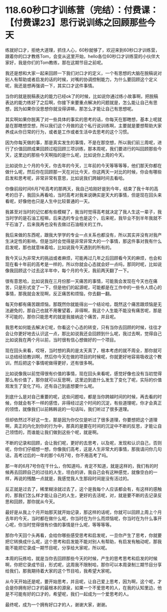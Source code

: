 # 118.60秒口才训练营（完结）：付费课：【付费课23】思行说训练之回顾那些今天

练就好口才，拒绝大道理，抓住人心，60秒就够了，欢迎来到60秒口才训练营，跟着你的口才教练Tom，会变从这里开始，hello各位60秒口才训练营的小伙伴大家好，我是你们的Tom教练，那在这期节目之前呢。

我还是想和大家一起来回顾一下我们对口才的定义，一个有思想的大脑在脱稿说对别人有帮助或者启发的话的时候，对嘴的协调控制能力，为什么要回顾这个定义呢，我还是想再强调一下，其实口才这件事情。

当你的就是脱稿表达的能力已经ok了的时候，比如说你通过练小故事啊，把脱稿表达的能力练好了之后啊，你接下来要重点解决的问题就是，怎么能让自己有思想，因为如果你没思想你就没得讲嘛，那怎么才能让自己有思想呢。

其实啊如果你脱离了对一些具体的事实的思考的话，你每天在那瞎想，基本上呢就是在那瞎想空想，所以我们这个月做的这个私行说训练啊，主要就是要想帮助大家养成从你日常的行为，或者是工作或者生活中去思考的这个习惯。

因为你每天做的事，那是真实发生的事情，不是在那空想，所以我们前三周呢，进行了价值回顾成果回顾过程回顾三项训练，那本周呢，我们要进行的叫回顾那些今天，这里边的那些今天啊指的是什么呢，比如说你上周的今天。

比如说你上个月的今天，你去年的今天，三年前的今天等等等等，他们那天你都在做什么呢，然后你在回顾那一天在对比今天，你这两天一对比的时候，你会有哪些启发和思考呢，非常非常有意思，比如说我们跨越时间去看哈。

你像前段时间6月7号高考的那两天，我自己哈刚好是到今年，结束了我十年的高考的日子，我回头再看哈，当时高考对我来说确实是天大的事情，但是现在回头来看呢，好像他也只是人生中比较普通的一天。

我甚至对当时的记忆都有些模糊了，我当时觉得高考就决定了我人生这一辈子，我当时学的是石油工程嘛，后来选的专业也是这个，后来呢，我毕业不到半年我就不干石油了，后来我再也没有去做过石油相关的工作。

我后来做的东西呢，跟我大学学的专业一点关系也都没有，所以其实并没有对我产生决定性的影响，但是当时会觉得是非常非常大的一个事情，那这件事对我有什么启发呢，那也就意味着哈，比如说我今天遇到的所有的。

我今天认为非常大的挑战或者麻烦，可能再过几年之后回顾看今天的麻烦，也会和现在看十年前的高考是一样的，所以你就会心态就会好一点吗，那同时呢，比如说像我回顾这个过去这半年中，每个月的今天，我前两天翻了一下。

很有意思哈，比如说我在三月份那一天痛苦的事情，可能我会发现在今天也在痛苦，只是形式变了一下，但是他们的起源呢，可能都是在工作中的一些令人烦心的事情，那我就会发现啊，反正痛苦和烦恼，你去翻一翻。

每天你都有痛苦跟烦恼，那既然你就能得出一个结论哈，既然这个痛苦跟烦恼是无法避免的，那自己也就不用奢望着，非得啊，我这个人生能不能没有痛苦呢，那是不可能的，那你只能思考的就是我接纳这个痛苦，并且呢。

我思考如何能去解决它呢，你看这个心态的转变，只有当你去回顾的时候，往往才会让你更好地去认识这一点，那比如说我还会回顾到什么呢，我过去啊，觉得自己比如说我在两个月以前，当时很有信心想做好的一个项目。

现在回头来看，哎呀，当时想的真的是太天真了，根本考虑的就不周全，那你就可以总结经验教训啊，然后你今天在做的项目的时候呢，你就更好地容易吸收这个教训，然后把这个事情呢做得更好，还有很多啊。

比如说像我以前觉得很有价值的事情，现在回头来看呢，感觉好像也没有当初觉得那么有价值了，那你就可以反思啊，这里边到底什么发生了变化了呢，实际的价值观发生了变化了吗，还有自己到底想要什么呢。

到底什么是对自己重要的呢，这些问题哈，都是当你跨越时间的时候，再去看的时候，你就会有不一样的感悟，非得经过这个时间的沉淀，有些道理呢，你才会真正的领悟，就像我们以前韩韩说的一句话叫，我们听过了很多道理。

但却依然过不好这一生，那是因为你仅仅是听过了很多道理，你要想把这个道理啊，真正的内化到你的行为中，那真的是要在时间的沉淀中不断的反思，才能让自己领悟的，而谁能让我们做到这些个呢，就是啊。

不断的记录和回顾，会让我们呢，更好的去思考，以及呢，发现和认识自己，否则呢，你你们仔细想一想，你像我们高考，这是人生非常大的事情，那我请问你几句话，高考过后的一年的那个6月7号，你不用高考了吗。

那一年的6月7号你在干什么，你知道吗，肯定不知道，就是这样的，我们有的时候再去回顾自己的过往的人生，坦白的讲，我自己会有这种感觉，就像空白的一样，再说的残酷一点就是，我感觉我人生那段时间是没有活过的。

反正就是过去了，稀里糊涂就过去了，这个是我每个人应该都会有，有这样的感触的，那我们怎么样才能让自己的人生，更好的去活呢，对，就是要不断的去记录反思和回顾，那你就从今天。

最好是从我上个月开始那天就开始记录，那这样的话呢，你就可以回顾上周上个月去年的今天，当时都在做什么呢，你当时在为什么而烦恼呢，你当时在为什么事开心呢，你当时觉得很有价值的事情是什么呢，等等等等。

那你今天回个头再看，会给你哪些感受思考和启发呢，一旦你产生了思考，你就要把它转换成什么呢，这个思考和启发能不能对别人有帮助，有启发有触动呢，那我能不能把它录成一期节目呢，分享给大家呢，所以呢。

本周的玩练哈，就是当你去回顾那些今天的时候，产生的思考思考和启发的时候啊，你把它录成节目，形式呢，这周我不限制哈，那你可以本周录制三期节目分享给我们，那我期待着大家的这个节目哈，我希望大家呢。

从今天开始还是呢，要开始思考，并且呢，让自己爱上思考，因为啊，这个呢，才会是你拥有好口才的最根本的源泉，如果一个不爱思考的人，在我的认知里边，他是不可能有好的口才的，希望呢，我们一起成为一个爱思考的人。

最终呢，成为一个拥有好口才的人，谢谢大家，谢谢。